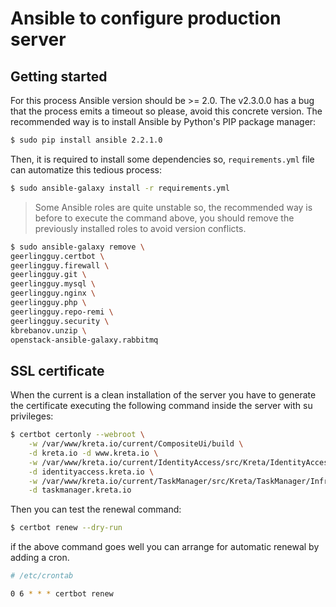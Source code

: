 # Ansible to configure production server

## Getting started
For this process Ansible version should be >= 2.0. The v2.3.0.0 has a bug that the process emits a timeout so please,
avoid this concrete version. The recommended way is to install Ansible by Python's PIP package manager:
```bash
$ sudo pip install ansible 2.2.1.0
```
Then, it is required to install some dependencies so, `requirements.yml` file can automatize this tedious process:
```bash
$ sudo ansible-galaxy install -r requirements.yml
```
> Some Ansible roles are quite unstable so, the recommended way is before to execute the command above, you should 
> remove the previously installed roles to avoid version conflicts.
```bash
$ sudo ansible-galaxy remove \
geerlingguy.certbot \
geerlingguy.firewall \
geerlingguy.git \
geerlingguy.mysql \
geerlingguy.nginx \
geerlingguy.php \
geerlingguy.repo-remi \
geerlingguy.security \
kbrebanov.unzip \
openstack-ansible-galaxy.rabbitmq
```

## SSL certificate
When the current is a clean installation of the server you have to generate the certificate executing the following
command inside the server with su privileges:
```bash
$ certbot certonly --webroot \
    -w /var/www/kreta.io/current/CompositeUi/build \
    -d kreta.io -d www.kreta.io \
    -w /var/www/kreta.io/current/IdentityAccess/src/Kreta/IdentityAccess/Infrastructure/Ui/Http/Symfony/public \
    -d identityaccess.kreta.io \
    -w /var/www/kreta.io/current/TaskManager/src/Kreta/TaskManager/Infrastructure/Ui/Http/Symfony/public \
    -d taskmanager.kreta.io
```

Then you can test the renewal command:
```bash
$ certbot renew --dry-run
```

if the above command goes well you can arrange for automatic renewal by adding a cron.
```bash
# /etc/crontab

0 6 * * * certbot renew
```
